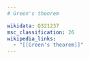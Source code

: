 ```yaml
---
# Green's theorem

wikidata: Q321237
msc_classification: 26
wikipedia_links:
  - "[[Green's theorem]]"
---
```


